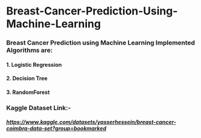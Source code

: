 # Breast-Cancer-Prediction-Using-Machine-Learning

### Breast Cancer Prediction using Machine Learning Implemented Algorithms are:
#### 1. Logistic Regression
#### 2. Decision Tree
#### 3. RandomForest

### Kaggle Dataset Link:- 
##### https://www.kaggle.com/datasets/yasserhessein/breast-cancer-coimbra-data-set?group=bookmarked
